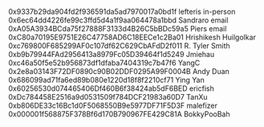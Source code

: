 0x9337b29da904fd2f936591da5ad7970017a0bd1f lefteris in-person
0x6ec64dd4226fe99c3ffd5d4a1f9aa064478a1bbd Sandraro email
0xA05A3934BCda75f27888F3133d4B26C5bBDc59a5 Piers email
0xC80a70195E9751E26C47758AD6C18EECe1c2Ba01 Hrishikesh Huilgolkar
0xc769800F685299AF0c107df62C629CbAFdD2f011 R. Tyler Smith
0xb9b79944FAd2956413a8979Fc05D39464f1d5249 Jmiehau
0xc46a50f5e52b956873df1dfaba7404319c7b47f6 YangC
0x2e8a03143F72DF0890c90B02DDF0295A99F0004B Andy Duan
0x686099ad71fa6ed89b080e1220d18f8f2210cf71 Ying Yan
0x60256530d074465406Df460B6f38424ab5dF6BED ericfish
0xDc784458E2516a9d0531509f784DCF21983a60D7 TanXu
0xb806DE33c16Bc1d0F5068550B9e5977DF71F5D3F malefizer
0x000001f568875F378Bf6d170B790967FE429C81A BokkyPooBah
